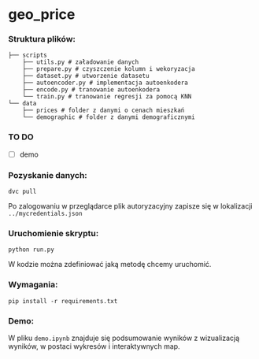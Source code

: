 # geo_price


### Struktura plików:
```
├── scripts
    ├── utils.py # załadowanie danych
    ├── prepare.py # czyszczenie kolumn i wekoryzacja
    ├── dataset.py # utworzenie datasetu
    ├── autoencoder.py # implementacja autoenkodera
    ├── encode.py # tranowanie autoenkodera
    └── train.py # tranowanie regresji za pomocą KNN
└── data
    ├── prices # folder z danymi o cenach mieszkań
    └── demographic # folder z danymi demograficznymi
```

### TO DO
- [ ] demo

### Pozyskanie danych:
```
dvc pull
```
Po zalogowaniu w przeglądarce plik autoryzacyjny zapisze się w lokalizacji `../mycredentials.json`

### Uruchomienie skryptu:
```
python run.py 
``` 
W kodzie można zdefiniować jaką metodę chcemy uruchomić.

### Wymagania:
```
pip install -r requirements.txt
```

### Demo:
W pliku `demo.ipynb` znajduje się podsumowanie wyników z wizualizacją wyników, w postaci wykresów i interaktywnych map.
